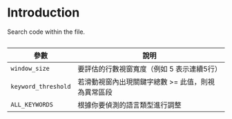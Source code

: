 # Introduction
Search code within the file.

##
| 參數                  | 說明                          |
| ------------------- | --------------------------- |
| `window_size`       | 要評估的行數視窗寬度（例如 5 表示連續5行）     |
| `keyword_threshold` | 若滑動視窗內出現關鍵字總數 >= 此值，則視為異常區段 |
| `ALL_KEYWORDS`      | 根據你要偵測的語言類型進行調整             |
